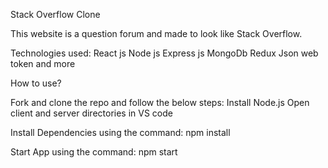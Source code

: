 Stack Overflow Clone


This website is a question forum and made to look like Stack Overflow.

Technologies used:
React js
Node js
Express js
MongoDb
Redux
Json web token and more

How to use?

Fork and clone the repo and follow the below steps:
Install Node.js
Open client and server directories in VS code

Install Dependencies using the command:
npm install

Start App using the command:
npm start
